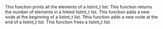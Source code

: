 This function prints all the elements of a listint_t list.
This function returns the number of elements in a linked listint_t list.
This function  adds a new node at the beginning of a listint_t list.
Tthis function  adds a new node at the end of a listint_t list.
This function  frees a listint_t list. 
